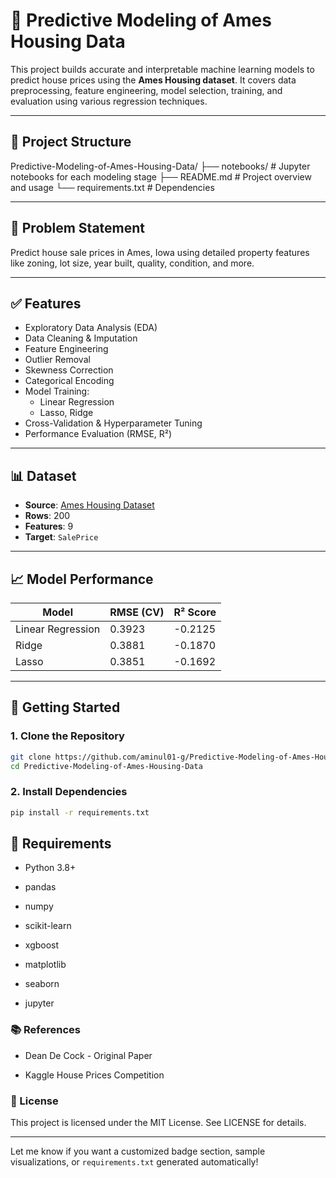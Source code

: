 # 🏡 Predictive Modeling of Ames Housing Data

This project builds accurate and interpretable machine learning models to predict house prices using the **Ames Housing dataset**. It covers data preprocessing, feature engineering, model selection, training, and evaluation using various regression techniques.

---

## 📁 Project Structure

Predictive-Modeling-of-Ames-Housing-Data/
├── notebooks/ # Jupyter notebooks for each modeling stage
├── README.md # Project overview and usage
└── requirements.txt # Dependencies


---

## 📌 Problem Statement

Predict house sale prices in Ames, Iowa using detailed property features like zoning, lot size, year built, quality, condition, and more.

---

## ✅ Features

- Exploratory Data Analysis (EDA)
- Data Cleaning & Imputation
- Feature Engineering
- Outlier Removal
- Skewness Correction
- Categorical Encoding
- Model Training:
  - Linear Regression
  - Lasso, Ridge
- Cross-Validation & Hyperparameter Tuning
- Performance Evaluation (RMSE, R²)

---

## 📊 Dataset

- **Source**: [Ames Housing Dataset](https://storage.googleapis.com/cloud-samples-data/ai-platform-unified/datasets/tabular/petrol-consumption.csv)
- **Rows**: 200
- **Features**: 9
- **Target**: `SalePrice`

---

## 📈 Model Performance

| Model            | RMSE (CV) | R² Score |
|------------------|-----------|----------|
| Linear Regression|  0.3923   |  -0.2125 |
| Ridge            |  0.3881   |  -0.1870 |
| Lasso            |  0.3851   |  -0.1692 |

---

## 🚀 Getting Started

### 1. Clone the Repository

```bash
git clone https://github.com/aminul01-g/Predictive-Modeling-of-Ames-Housing-Data.git
cd Predictive-Modeling-of-Ames-Housing-Data
```
### 2. Install Dependencies

```bash
pip install -r requirements.txt
```
## 🧪 Requirements

- Python 3.8+

- pandas

- numpy

- scikit-learn

- xgboost

- matplotlib

- seaborn

- jupyter

### 📚 References
- Dean De Cock - Original Paper

- Kaggle House Prices Competition

### 📄 License
This project is licensed under the MIT License. See LICENSE for details.

---

Let me know if you want a customized badge section, sample visualizations, or `requirements.txt` generated automatically!

